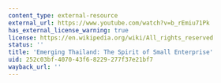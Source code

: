 ```yaml
---
content_type: external-resource
external_url: https://www.youtube.com/watch?v=b_rEmiu71Pk
has_external_license_warning: true
license: https://en.wikipedia.org/wiki/All_rights_reserved
status: ''
title: 'Emerging Thailand: The Spirit of Small Enterprise'
uid: 252c03bf-4070-43f6-8229-277f37e21bf7
wayback_url: ''
---
```

